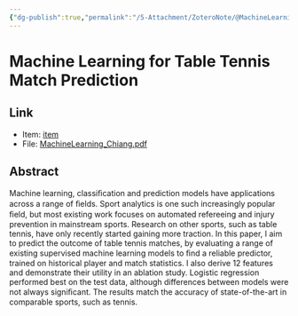 ```yaml
---
{"dg-publish":true,"permalink":"/5-Attachment/ZoteroNote/@MachineLearning_Chiang/","title":"Machine Learning for Table Tennis Match Prediction"}
---
```


# Machine Learning for Table Tennis Match Prediction
## Link
- Item: [item](zotero://select/library/items/XI6DAQK7)
- File: [MachineLearning_Chiang.pdf](zotero://open-pdf/library/items/PI4SRSTM)
## Abstract
Machine learning, classiﬁcation and prediction models have applications across a range of ﬁelds. Sport analytics is one such increasingly popular ﬁeld, but most existing work focuses on automated refereeing and injury prevention in mainstream sports. Research on other sports, such as table tennis, have only recently started gaining more traction. In this paper, I aim to predict the outcome of table tennis matches, by evaluating a range of existing supervised machine learning models to ﬁnd a reliable predictor, trained on historical player and match statistics. I also derive 12 features and demonstrate their utility in an ablation study. Logistic regression performed best on the test data, although differences between models were not always signiﬁcant. The results match the accuracy of state-of-the-art in comparable sports, such as tennis.
